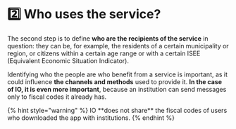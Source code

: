 # 2️⃣ Who uses the service?

The second step is to define **who are the recipients of the service** in question: they can be, for example, the residents of a certain municipality or region, or citizens within a certain age range or with a certain ISEE (Equivalent Economic Situation Indicator).

Identifying who the people are who benefit from a service is important, as it could influence **the channels and methods** used to provide it. **In the case of IO, it is even more important**, because an institution can send messages only to fiscal codes it already has.

{% hint style="warning" %}
IO \*\*does not share\*\* the fiscal codes of users who downloaded the app with institutions.
{% endhint %}
